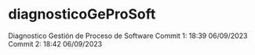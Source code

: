 # diagnosticoGeProSoft
Diagnostico Gestión de Proceso de Software
Commit 1: 18:39 06/09/2023
Commit 2: 18:42 06/09/2023